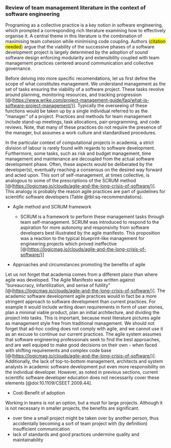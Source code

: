 ### Review of team management literature in the context of software engineering

Programing as a collective practice is a key notion in software engineering, which prompted a corresponding rich literature examining how to effectively organise it.
A central theme in this literature is the combination of maximising team cohesion while minimising code coupling.
Authors (<span style="background-color: yellow">citation needed</span>) argue that the viability of the successive phases of a software development project is largely determined by the adoption of sound software design enforcing modularity and extensibility coupled with team management practices centered around communication and collective governance.

Before delving into more specific recomendations, let us first define the scope of what constitutes management.
We understand management as the set of tasks ensuring the viability of a software project.
These tasks revolve around planning, monitoring resources, and tracking progression [@{https://www.wrike.com/project-management-guide/faq/what-is-software-project-management/}].
Typically the overseeing of these functions would be taken up by a single individual referred to as the “manager” of a project.
Practices and methods for team management include stand-up meetings, task allocations, pair-programming, and code reviews.
Note, that many of these practices do not require the presence of the manager, but assumes a work culture and standardised procedures.

In the particular context of computational projects in academia, a strict division of labour is rarely found with regards to software development.
Furthermore, some tasks, such as risk and budget management, time management and maintenance are decoupled from the actual software development phase.
Often, these aspects would be deliberated by the developer(s), eventually reaching a consensus on the desired way forward and acted upon.
This sort of self-management, at times collective, is analogous to some of the prescriptions of the SCRUM method [@{https://logicmag.io/clouds/agile-and-the-long-crisis-of-software/}].
This analogy is probably the reason agile practices are part of guidelines for scientific software developers (Table @tbl:sq-recommendations).

- Agile method and SCRUM framework
    - SCRUM is a framework to perform these management tasks through team self-management. SCRUM was introduced to respond to the aspiration for more autonomy and responsivity from software developers best illustrated by the agile manifesto. This proposition was a reaction to the typical blueprint-like management for engineering projects which proved ineffective [@{https://logicmag.io/clouds/agile-and-the-long-crisis-of-software/}]

- Approaches and circumstances promoting the benefits of agile

Let us not forget that academia comes from a different place than where agile was developed.
The Agile Manifesto was written against "bureaucracy, infantilization, and sense of futility" [@{https://logicmag.io/clouds/agile-and-the-long-crisis-of-software/}].
The academic software development agile practices would in fact be a more stringent approach to software development than current practices.
For example it would include writing down requirements in form of user stories, plan a minimal viable product, plan an initial architecture, and dividing the project into tasks.
This is important, because most literature pictures agile as management style free from traditional management.
We should not forget that ad-hoc coding does not comply with agile, and we cannot use it as an excuse to continue our current practices.
The agile system assumes that software engineering professionals seek to find the best approaches, and are well equiped to make good decisions on their own - when faced with shifting requirements and complex code base [@{https://logicmag.io/clouds/agile-and-the-long-crisis-of-software/}].
Additionally, the lack of top-to-bottom management, architects and system analysts in academic software development put even more responsibility on the individual developer.
However, as noted in previous sections, current scientific software developer education does not necessarily cover these elements [@doi:10.1109/CSEET.2009.44].

- Cost-Benefit of adoption

Working in teams is not an option, but a must for large projects.
Although it is not necessary in smaller projects, the benefits are significant.
- over time a small project might be taken over by another person, thus accidentally becoming a sort of team project with (by definition) insufficient communication
- lack of standards and good practices undermine quality and maintainability

